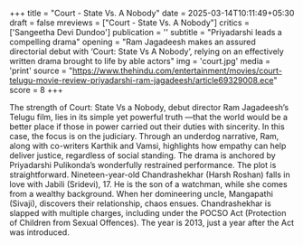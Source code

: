 +++
title = "Court - State Vs. A Nobody"
date = 2025-03-14T10:11:49+05:30
draft = false
mreviews = ["Court - State Vs. A Nobody"]
critics = ['Sangeetha Devi Dundoo']
publication = ''
subtitle = "Priyadarshi leads a compelling drama"
opening = "Ram Jagadeesh makes an assured directorial debut with ‘Court: State Vs A Nobody’, relying on an effectively written drama brought to life by able actors"
img = 'court.jpg'
media = 'print'
source = "https://www.thehindu.com/entertainment/movies/court-telugu-movie-review-priyadarshi-ram-jagadeesh/article69329008.ece"
score = 8
+++

The strength of Court: State Vs a Nobody, debut director Ram Jagadeesh’s Telugu film, lies in its simple yet powerful truth —that the world would be a better place if those in power carried out their duties with sincerity. In this case, the focus is on the judiciary. Through an underdog narrative, Ram, along with co-writers Karthik and Vamsi, highlights how empathy can help deliver justice, regardless of social standing. The drama is anchored by Priyadarshi Pulikonda’s wonderfully restrained performance. The plot is straightforward. Nineteen-year-old Chandrashekhar (Harsh Roshan) falls in love with Jabili (Sridevi), 17. He is the son of a watchman, while she comes from a wealthy background. When her domineering uncle, Mangapathi (Sivaji), discovers their relationship, chaos ensues. Chandrashekhar is slapped with multiple charges, including under the POCSO Act (Protection of Children from Sexual Offences). The year is 2013, just a year after the Act was introduced.
